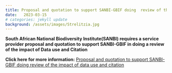 ```yaml
---
title: Proposal and quotation to support SANBI-GBIF doing  review of the impact of data use and citation
date:   2023-03-15
# categories: jekyll update
background: /assets/images/Strelitzia.jpg
---
```


**South African National Biodiversity Institute(SANBI) requires a service provider proposal and quotation
to support SANBI-GBIF in doing a review of the impact of Data use and Citation**

**Click here for more information:**
[Proposal and quotation to support SANBI-GBIF doing review of the impact of data use and citation](https://www.sanbi.org/opportunity/service-provider-for-impact-review/)
